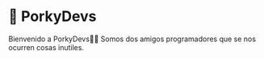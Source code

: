 # 🌟 PorkyDevs


Bienvenido a PorkyDevs🚀✨
Somos dos amigos programadores que se nos ocurren cosas inutiles.
